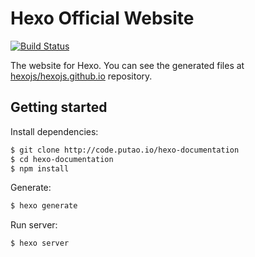 # Hexo Official Website
<!-- Markdown snippet -->
[![Build Status](https://travis-ci.org/hexojs/site.svg?branch=master)](https://travis-ci.org/hexojs/site)

The website for Hexo. You can see the generated files at [hexojs/hexojs.github.io](https://github.com/hexojs/hexojs.github.io) repository.

## Getting started

Install dependencies:

``` bash
$ git clone http://code.putao.io/hexo-documentation
$ cd hexo-documentation
$ npm install
```

Generate:

``` bash
$ hexo generate
```

Run server:

``` bash
$ hexo server
```